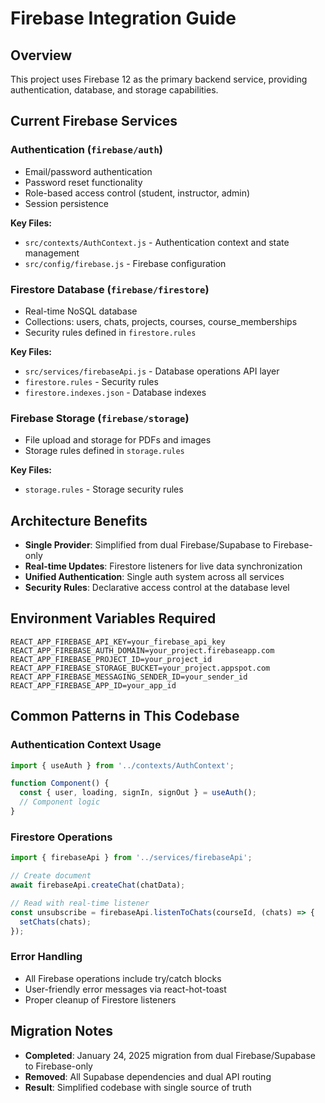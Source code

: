 # Firebase Integration Guide

## Overview
This project uses Firebase 12 as the primary backend service, providing authentication, database, and storage capabilities.

## Current Firebase Services

### Authentication (`firebase/auth`)
- Email/password authentication
- Password reset functionality
- Role-based access control (student, instructor, admin)
- Session persistence

**Key Files:**
- `src/contexts/AuthContext.js` - Authentication context and state management
- `src/config/firebase.js` - Firebase configuration

### Firestore Database (`firebase/firestore`)
- Real-time NoSQL database
- Collections: users, chats, projects, courses, course_memberships
- Security rules defined in `firestore.rules`

**Key Files:**
- `src/services/firebaseApi.js` - Database operations API layer
- `firestore.rules` - Security rules
- `firestore.indexes.json` - Database indexes

### Firebase Storage (`firebase/storage`)
- File upload and storage for PDFs and images
- Storage rules defined in `storage.rules`

**Key Files:**
- `storage.rules` - Storage security rules

## Architecture Benefits
- **Single Provider**: Simplified from dual Firebase/Supabase to Firebase-only
- **Real-time Updates**: Firestore listeners for live data synchronization
- **Unified Authentication**: Single auth system across all services
- **Security Rules**: Declarative access control at the database level

## Environment Variables Required
```env
REACT_APP_FIREBASE_API_KEY=your_firebase_api_key
REACT_APP_FIREBASE_AUTH_DOMAIN=your_project.firebaseapp.com
REACT_APP_FIREBASE_PROJECT_ID=your_project_id
REACT_APP_FIREBASE_STORAGE_BUCKET=your_project.appspot.com
REACT_APP_FIREBASE_MESSAGING_SENDER_ID=your_sender_id
REACT_APP_FIREBASE_APP_ID=your_app_id
```

## Common Patterns in This Codebase

### Authentication Context Usage
```javascript
import { useAuth } from '../contexts/AuthContext';

function Component() {
  const { user, loading, signIn, signOut } = useAuth();
  // Component logic
}
```

### Firestore Operations
```javascript
import { firebaseApi } from '../services/firebaseApi';

// Create document
await firebaseApi.createChat(chatData);

// Read with real-time listener
const unsubscribe = firebaseApi.listenToChats(courseId, (chats) => {
  setChats(chats);
});
```

### Error Handling
- All Firebase operations include try/catch blocks
- User-friendly error messages via react-hot-toast
- Proper cleanup of Firestore listeners

## Migration Notes
- **Completed**: January 24, 2025 migration from dual Firebase/Supabase to Firebase-only
- **Removed**: All Supabase dependencies and dual API routing
- **Result**: Simplified codebase with single source of truth